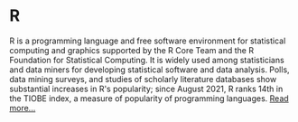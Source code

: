 # R

R is a programming language and free software environment for statistical computing and graphics supported by the R Core Team and the R Foundation for Statistical Computing. It is widely used among statisticians and data miners for developing statistical software and data analysis. Polls, data mining surveys, and studies of scholarly literature databases show substantial increases in R's popularity; since August 2021, R ranks 14th in the TIOBE index, a measure of popularity of programming languages. [Read more...](https://en.wikipedia.org/wiki/R_(programming_language))
